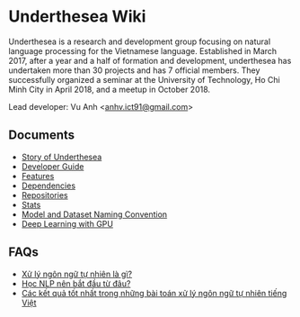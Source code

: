 # Underthesea Wiki

Underthesea is a research and development group focusing on natural language processing for the Vietnamese language. Established in March 2017, after a year and a half of formation and development, underthesea has undertaken more than 30 projects and has 7 official members. They successfully organized a seminar at the University of Technology, Ho Chi Minh City in April 2018, and a meetup in October 2018.

Lead developer: Vu Anh <[anhv.ict91@gmail.com](mailto:anhv.ict91@gmail.com)>

## Documents

* [Story of Underthesea](https://github.com/undertheseanlp/underthesea/wiki/Câu-chuyện-của-underthesea)
* [Developer Guide](https://github.com/undertheseanlp/underthesea/wiki/Developer-Guide)
* [Features](https://github.com/undertheseanlp/underthesea/wiki/Features)
* [Dependencies](https://github.com/undertheseanlp/underthesea/wiki/Dependencies)
* [Repositories](https://github.com/undertheseanlp/underthesea/wiki/Repositories)
* [Stats](https://github.com/undertheseanlp/underthesea/wiki/Stats)
* [Model and Dataset Naming Convention](https://github.com/undertheseanlp/underthesea/wiki/Quy-t%E1%BA%AFc-%C4%91%E1%BA%B7t-t%C3%AAn-file-model-v%C3%A0-dataset)
* [Deep Learning with GPU](deep-learning-with-gpu)

## FAQs

* [Xử lý ngôn ngữ tự nhiên là gì?](https://drive.google.com/file/d/152-XDtZ8mi9wET4jyDV3kg8PLome_zXK/view?usp=sharing)
* [Học NLP nên bắt đầu từ đâu?](https://github.com/undertheseanlp/underthesea/wiki/Học-NLP-nên-bắt-đầu-từ-đâu%3F)
* [Các kết quả tốt nhất trong những bài toán xử lý ngôn ngữ tự nhiên tiếng Việt](https://github.com/undertheseanlp/NLP-Vietnamese-progress)